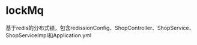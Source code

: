 # lockMq
基于redis的分布式锁，包含redissionConfig、ShopController、ShopService、ShopServiceImpl和Application.yml

